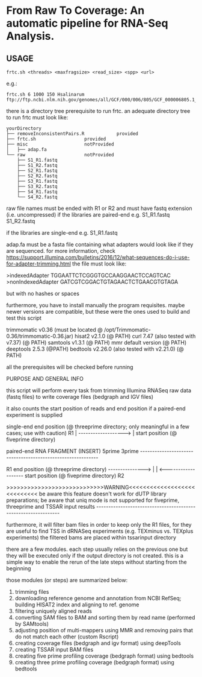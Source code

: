 # From Raw To Coverage: An automatic pipeline for RNA-Seq Analysis.

## USAGE

```{shell}
frtc.sh <threads> <maxfragsize> <read_size> <spp> <url>
```
e.g.:

```{shell}
frtc.sh 6 1000 150 Hsalinarum ftp://ftp.ncbi.nlm.nih.gov/genomes/all/GCF/000/006/805/GCF_000006805.1_ASM680v1/GCF_000006805.1_ASM680v1_genomic.fna.gz
```

there is a directory tree prerequisite to run frtc.
an adequate directory tree to run frtc must look like:

```
yourDirectory
├── removeInconsistentPairs.R			 provided
├── frtc.sh					 provided
├── misc					 notProvided
│   ├── adap.fa
└── raw 					 notProvided
    ├── S1_R1.fastq
    ├── S1_R2.fastq
    ├── S2_R1.fastq
    ├── S2_R2.fastq
    ├── S3_R1.fastq
    ├── S3_R2.fastq
    ├── S4_R1.fastq
    └── S4_R2.fastq
```

raw file names must be ended with R1 or R2 and
must have fastq extension (i.e. uncompressed)
if the libraries are paired-end
e.g. S1_R1.fastq
     S1_R2.fastq

if the libraries are single-end
e.g. S1_R1.fastq

adap.fa must be a fasta file containing
what adapters would look like if they are sequenced.
for more information, check https://support.illumina.com/bulletins/2016/12/what-sequences-do-i-use-for-adapter-trimming.html
the file must look like:

\>indexedAdapter
TGGAATTCTCGGGTGCCAAGGAACTCCAGTCAC
\>nonIndexedAdapter
GATCGTCGGACTGTAGAACTCTGAACGTGTAGA

but with no hashes or spaces

furthermore, you have to install manually the program requisites.
maybe newer versions are compatible, but these were the ones used to build and test
this script

trimmomatic v0.36 (must be located @ /opt/Trimmomatic-0.36/trimmomatic-0.36.jar)
hisat2 v2.1.0 (@ PATH)
curl 7.47 (also tested with v7.37) (@ PATH)
samtools v1.3.1 (@ PATH)
mmr default version (@ PATH)
deeptools 2.5.3 (@PATH)
bedtools v2.26.0 (also tested with v2.21.0) (@ PATH)

all the prerequisites will be checked before running


PURPOSE AND GENERAL INFO


this script will perform every task
from trimming Illumina RNASeq raw data (fastq files)
to write coverage files (bedgraph and IGV files)

it also counts the start position of reads
and end position if a paired-end experiment is supplied

single-end
                   end position (@ threeprime directory; only meaningful in a few cases; use with caution)
R1                 |
\------------------->
|
start position (@ fiveprime directory)

paired-end
                     RNA FRAGMENT (INSERT)
5prime                                                3prime
\------------------------------------------------------------

R1                                                         end position (@ threeprime directory)
--------------->                                           |
|                                       <-------------------
start position (@ fiveprime directory)                    R2


\>>>>>>>>>>>>>>>>>>>>>>>>>>>>WARNING<<<<<<<<<<<<<<<<<<<<<<<<<<<<
be aware this feature doesn't work for dUTP library preparations;
be aware that uniq mode is not supported for
fiveprime, threeprime and TSSAR input results
\---------------------------------------------------------------

furthermore, it will filter bam files in order to keep
only the R1 files, for they are useful to find TSS
in dRNASeq experiments (e.g. TEXminus vs. TEXplus experiments)
the filtered bams are placed within tssarinput directory

there are a few modules.
each step usually relies on the previous one
but they will be executed only if the output
directory is not created.
this is a simple way to enable the rerun of the
late steps without starting from the beginning

those modules (or steps) are summarized below:
1. trimming files
2. downloading reference genome and annotation from NCBI RefSeq; building HISAT2 index and aligning to ref. genome
3. filtering uniquely aligned reads
4. converting SAM files to BAM and sorting them by read name (performed by SAMtools)
5. adjusting position of multi-mappers using MMR and removing pairs that do not match each other (custom Rscript)
6. creating coverage files (bedgraph and igv format) using deepTools
7. creating TSSAR input BAM files
8. creating five prime profiling coverage (bedgraph format) using bedtools
9. creating three prime profiling coverage (bedgraph format) using bedtools


